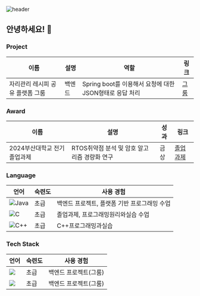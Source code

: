 ![header](https://capsule-render.vercel.app/api?type=waving)

<h2>안녕하세요! 👋</h2>

<h3>Project</h3>

<table>
  <thead>
    <tr>
      <th>이름</th>
      <th>설명</th>
      <th>역할</th>
      <th>링크</th>
    </tr>
  </thead>
  <tbody>
    <tr>
      <td>자리관리 레시피 공유 플랫폼 그룸</td>
      <td>백엔드</td>
      <td>Spring boot를 이용해서 요청에 대한 JSON형태로 응답 처리</td>
       <td><a href="https://github.com/mut-sa-mut-si/backend" target="_blank">그룸</a></td>
    </tr>
  </tbody>
</table>

<h3>Award</h3>
<table>
  <thead>
    <tr>
      <th>이름</th>
      <th>설명</th>
      <th>성과</th>
      <th>링크</th>
    </tr>
  </thead>
  <tbody>
    <tr>
      <td>2024부산대학교 전기 졸업과제</td>
      <td>RTOS취약점 분석 및 암호 알고리즘 경량화 연구</td>
      <td>금상</td>
      <td><a href="https://github.com/pnucse-capstone-2024/Capstone-2024-team-48" target="_blank">졸업과제</td>
    </tr>
  </tbody>
</table>
<h3>Language</h3>

<table>
  <thead>
    <tr>
      <th>언어</th>
      <th>숙련도</th>
      <th>사용 경험</th>
    </tr>
  </thead>
  <tbody>
    <tr>
      <td>
        <img src="https://img.shields.io/badge/Java-%23F89820?style=for-the-badge&logo=Java&logoColor=white" alt="Java">
      </td>
      <td>초급</td>
      <td>백엔드 프로젝트, 플랫폼 기반 프로그래밍 수업</td>
    </tr>
    <tr>
      <td>
        <img src="https://img.shields.io/badge/C-%23A8B9CC?style=for-the-badge&logo=C&logoColor=black" alt="C">
      </td>
      <td>초급</td>
      <td>졸업과제, 프로그래밍원리와실습 수업 </td>
    </tr>
    <tr>
      <td>
        <img src="https://img.shields.io/badge/C++-%2300599C?style=for-the-badge&logo=C%2B%2B&logoColor=white" alt="C++">
      </td>
      <td>초급</td>
      <td>C++프로그래밍과실습</td>
    </tr>
  </tbody>
</table>

<h3>Tech Stack</h3>

<table>
  <thead>
    <tr>
      <th>언어</th>
      <th>숙련도</th>
      <th>사용 경험</th>
    </tr>
  </thead>
  <tbody>
    <tr>
      <td>
        <img src="https://img.shields.io/badge/Spring-6DB33F?style=for-the-badge&logo=Spring&logoColor=white"/>
      </td>
      <td>초급</td>
      <td>백엔드 프로젝트(그룸)</td>
    </tr>
    <tr>
      <td>
        <img src="https://img.shields.io/badge/SpringBoot-6DB33F?style=for-the-badge&logo=SpringBoot&logoColor=white"/>
      </td>
      <td>초급</td>
      <td>백엔드 프로젝트(그룸)</td>
    </tr>
  </tbody>
</table>


